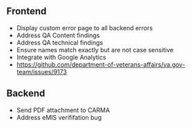 ## Frontend
- Display custom error page to all backend errors
- Address QA  Content findings
- Address QA technical findings
- Ensure names match exactly but are not case sensitive
- Integrate with Google Analytics
- https://github.com/department-of-veterans-affairs/va.gov-team/issues/9173

## Backend
- Send PDF attachment to CARMA
- Address eMIS verififation bug
